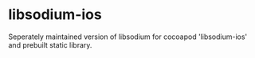 libsodium-ios
=============

Seperately maintained version of libsodium for cocoapod 'libsodium-ios' and prebuilt static library.
